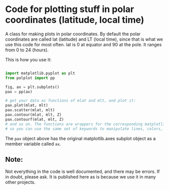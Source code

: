# Code for plotting stuff in polar coordinates (latitude, local time)

A class for making plots in polar coordinates. By default the polar coordinates are called lat (latitude) and LT (local time), since that is what we use this code for most often. lat is 0 at equator and 90 at the pole. lt ranges from 0 to 24 (hours).

This is how you use it:

```python

import matplotlib.pyplot as plt
from polplot import pp

fig, ax = plt.subplots()
pax = pp(ax)

# get your data as functions of mlat and mlt, and plot it:
pax.plot(mlat, mlt)
pax.scatter(mlat, mlt)
pax.contour(mlat, mlt, Z)
pax.contourf(mlat, mlt, Z)
# and so on. The functions are wrappers for the corresponding matplotlib function
# so you can use the same set of keywords to manipulate lines, colors, etc. 
```
The `pax` object above has the original matplotlib.axes subplot object as a member variable called `ax`. 

## Note:
Not everything in the code is well documented, and there may be errors. If in doubt, please ask. It is published here as is because we use it in many other projects. 
